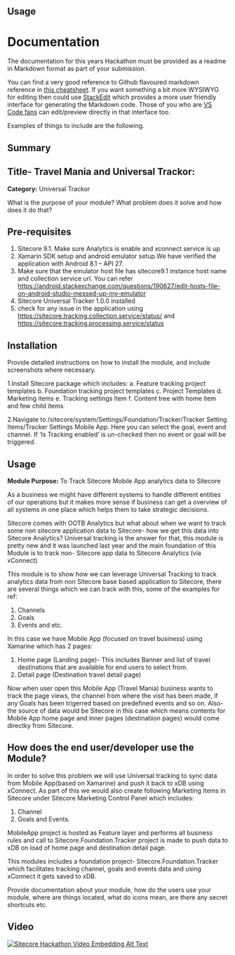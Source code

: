 
## Usage

# Documentation

The documentation for this years Hackathon must be provided as a readme in Markdown format as part of your submission. 

You can find a very good reference to Github flavoured markdown reference in [this cheatsheet](https://github.com/adam-p/markdown-here/wiki/Markdown-Cheatsheet). If you want something a bit more WYSIWYG for editing then could use [StackEdit](https://stackedit.io/app) which provides a more user friendly interface for generating the Markdown code. Those of you who are [VS Code fans](https://code.visualstudio.com/docs/languages/markdown#_markdown-preview) can edit/preview directly in that interface too.

Examples of things to include are the following.

## Summary

## Title- Travel Mania and Universal Trackor:

**Category:** Universal Trackor

What is the purpose of your module? What problem does it solve and how does it do that?

## Pre-requisites

1. Sitecore 9.1. Make sure Analytics is enable and xconnect service is up
2. Xamarin SDK setup and android emulator setup.We have verified the application with Android 8.1 – API 27.
3. Make sure that the emulator host file has sitecore9.1 instance host name and collection service url. You can refer https://android.stackexchange.com/questions/190627/edit-hosts-file-on-android-studio-messed-up-my-emulator 
4. Sitecore Universal Tracker 1.0.0 installed
5. check for any issue in the application using  https://sitecore.tracking.collection.service/status/ and https://sitecore.tracking.processing.service/status   



## Installation

Provide detailed instructions on how to install the module, and include screenshots where necessary.

1.Install Sitecore package which includes:
  a.	Feature tracking project templates
  b.	Foundation tracking project templates
  c.	Project Templates
  d.	Marketing items
  e.	Tracking settings Item
  f.	Content tree with home item and few child items

2.Navigate to /sitecore/system/Settings/Foundation/Tracker/Tracker Setting Items/Tracker Settings Mobile App. Here you can select the goal, event and channel. If  ‘Is Tracking enabled’ is un-checked then no event or goal will be triggered.



## Usage


**Module Purpose:** To Track Sitecore Mobile App analytics data to Sitecore

As a business we might have different systems to handle different entities of our operations but it makes more sense if business can get a overview of all systems in one place which helps them to take strategic decisions.

Sitecore comes with OOTB Analytics but what about when we want to track some non sitecore application data to Sitecore- how we get this data into Sitecore Analytics?
Universal tracking is the answer for that, this module is pretty new and it was launched last year and the main foundation of this Module is to track non- Sitecore app data to Sitecore Analytics (via xConnect)

This module is to show how we can leverage Universal Tracking to track analytics data from non Sitecore base based application to Sitecore, there are several things which we can track with this, some of the examples for ref:

1) Channels
2) Goals
3) Events and etc.

In this case we have Mobile App (focused on travel business) using Xamarine which has 2 pages:
1) Home page (Landing page)- This includes Banner and list of travel destinations that are available for end users to select from.
2) Detail page (Destination travel detail page)

Now when user open this Mobile App (Travel Mania) business wants to track the page views, the channel from where the visit has been made, if any Goals has been trigerred based on predefined events and so on.
Also- the source of data would be Sitecore in this case which means contents for Mobile App home page and inner pages (destinatiion pages) would come directky from Sitecore.

## How does the end user/developer use the Module?

In order to solve this problem we will use Universal tracking to sync data from Mobile App(based on Xamarine) and push it back to xDB using xConnect.
As part of this we would also create following Marketing Items in Sitecore under Sitecore Marketing Control Panel which includes:
1) Channel
2) Goals and Events.

MobileApp project is hosted as Feature layer and performs all business rules and call to Sitecore.Foundation.Tracker project is made to push data to xDB on load of home page and destination detail page.

This modules includes a foundation project- Sitecore.Foundation.Tracker which facilitates tracking channel, goals and events data and using xConnect it gets saved to xDB.

Provide documentation  about your module, how do the users use your module, where are things located, what do icons mean, are there any secret shortcuts etc.


## Video


[![Sitecore Hackathon Video Embedding Alt Text](https://www.jflh.ca/img/2018-04-27-hackathon/Sitecore-Hackathon-Logo.png)](https://youtu.be/Qqm7Fq0GC30)
